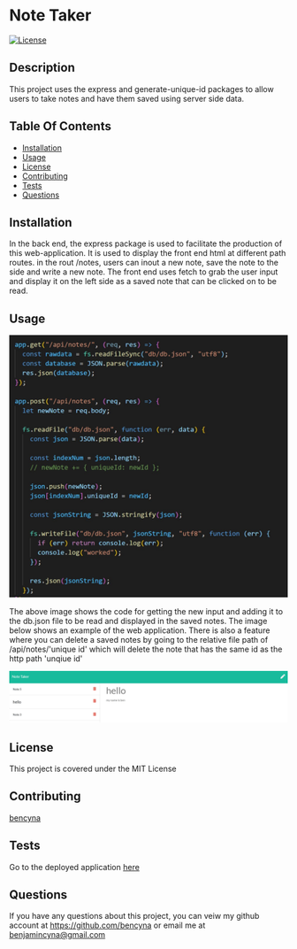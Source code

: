 # Note Taker

[![License](https://img.shields.io/badge/License-MIT-blue.svg)](https://opensource.org/licenses/MIT)

## Description

This project uses the express and generate-unique-id packages to allow users to take notes and have them saved using server side data.

## Table Of Contents

- [Installation](##Installation)
- [Usage](##Usage)
- [License](##License)
- [Contributing](##Contributing)
- [Tests](##Tests)
- [Questions](##Questions)

## Installation

In the back end, the express package is used to facilitate the production of this web-application. It is used to display the front end html at different path routes. in the rout /notes, users can inout a new note, save the note to the side and write a new note. The front end uses fetch to grab the user input and display it on the left side as a saved note that can be clicked on to be read.

## Usage

![image of code POST](./assets/screenshot2.jpg)

The above image shows the code for getting the new input and adding it to the db.json file to be read and displayed in the saved notes. The image below shows an example of the web application. There is also a feature where you can delete a saved notes by going to the relative file path of /api/notes/'unique id' which will delete the note that has the same id as the http path 'unqiue id'

![image of file running](./assets/screenshot1.jpg)

## License

This project is covered under the MIT License

## Contributing

[bencyna](https://github.com/bencyna/)

## Tests

Go to the deployed application [here](https://agile-island-96513.herokuapp.com/)

## Questions

If you have any questions about this project, you can veiw my github account at https://github.com/bencyna or email me at benjamincyna@gmail.com
